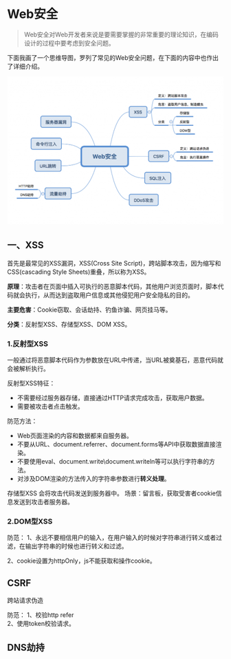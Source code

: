 # Web安全

> Web安全对Web开发者来说是要需要掌握的非常重要的理论知识，在编码设计的过程中要考虑到安全问题。

下面我画了一个思维导图，罗列了常见的Web安全问题，在下面的内容中也作出了详细介绍。

![Web安全](./img/web-security-mind.png)

## 一、XSS

首先是最常见的XSS漏洞，XSS(Cross Site Script)，跨站脚本攻击，因为缩写和CSS(cascading Style Sheets)重叠，所以称为XSS。

**原理**：攻击者在页面中插入可执行的恶意脚本代码，其他用户浏览页面时，脚本代码就会执行，从而达到盗取用户信息或其他侵犯用户安全隐私的目的。

**主要危害**：Cookie窃取、会话劫持、钓鱼诈骗、网页挂马等。

**分类**：反射型XSS、存储型XSS、DOM XSS。

### 1.反射型XSS
一般通过将恶意脚本代码作为参数放在URL中传递，当URL被奠基石，恶意代码就会被解析执行。

反射型XSS特征：
* 不需要经过服务器存储，直接通过HTTP请求完成攻击，获取用户数据。
* 需要被攻击者点击触发。

防范方法：
* Web页面渲染的内容和数据都来自服务器。
* 不要从URL、document.referrer、document.forms等API中获取数据直接渲染。
* 不要使用eval、document.write\document.writeln等可以执行字符串的方法。
* 对涉及DOM渲染的方法传入的字符串参数进行**转义处理**。

存储型XSS
会将攻击代码发送到服务器中。
场景：留言板，获取受害者cookie信息发送到攻击者服务器。

### 2.DOM型XSS

防范：
1、永远不要相信用户的输入，在用户输入的时候对字符串进行转义或者过滤，在输出字符串的时候也进行转义和过滤。

2、cookie设置为httpOnly，js不能获取和操作cookie。


## CSRF
跨站请求伪造

防范：
1、校验http refer  
2、使用token校验请求。

## DNS劫持
